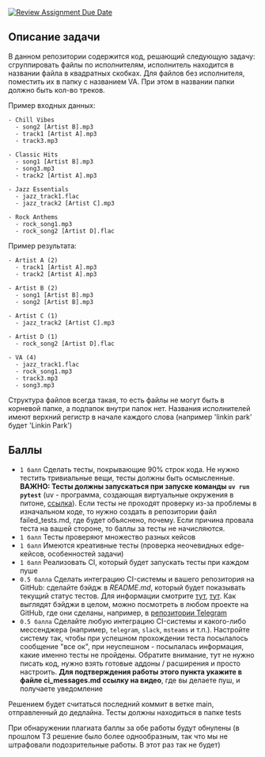 [![Review Assignment Due Date](https://classroom.github.com/assets/deadline-readme-button-22041afd0340ce965d47ae6ef1cefeee28c7c493a6346c4f15d667ab976d596c.svg)](https://classroom.github.com/a/V0bPTTVC)

## Описание задачи

В данном репозитории содержится код, решающий следующую задачу: сгруппировать файлы по исполнителям, исполнитель находится в названии файла в квадратных скобках. Для файлов без исполнителя, поместить их в папку с названием VA. При этом в названии папки должно быть кол-во треков.

Пример входных данных:

```
- Chill Vibes
  - song2 [Artist B].mp3
  - track1 [Artist A].mp3
  - track3.mp3

- Classic Hits
  - song1 [Artist B].mp3
  - song3.mp3
  - track2 [Artist A].mp3

- Jazz Essentials
  - jazz_track1.flac
  - jazz_track2 [Artist C].mp3

- Rock Anthems
  - rock_song1.mp3
  - rock_song2 [Artist D].flac
```

Пример результата:

```
- Artist A (2)
  - track1 [Artist A].mp3
  - track2 [Artist A].mp3

- Artist B (2)
  - song1 [Artist B].mp3
  - song2 [Artist B].mp3

- Artist C (1)
  - jazz_track2 [Artist C].mp3

- Artist D (1)
  - rock_song2 [Artist D].flac

- VA (4)
  - jazz_track1.flac
  - rock_song1.mp3
  - track3.mp3
  - song3.mp3
```

Структура файлов всегда такая, то есть файлы не могут быть в корневой папке, а подпапок внутри папок нет. Названия исполнителей имеют верхний регистр в начале каждого слова (например 'linkin park' будет 'Linkin Park')

## Баллы

- `1 балл` Сделать тесты, покрывающие 90% строк кода. Не нужно тестить тривиальные вещи, тесты должны быть осмысленные. **ВАЖНО: Тесты должны запускаться при запуске команды `uv run pytest`** (uv - программа, создающая виртуальные окружения в питоне, [ссылка](https://github.com/astral-sh/uv)). Если тесты не проходят проверку из-за проблемы в изначальном коде, то нужно создать в репозитории файл failed_tests.md, где будет объяснено, почему. Если причина провала теста на вашей стороне, то баллы за тесты не начисляются.
- `1 балл` Тесты проверяют множество разных кейсов
- `1 балл` Имеются креативные тесты (проверка неочевидных edge-кейсов, особенностей задачи)
- `1 балл` Реализовать CI, который будет запускать тесты при каждом пуше
- `0.5 балла` Cделать интеграцию CI-системы и вашего репозитория на GitHub: сделайте бэйдж в *README.md*, который будет показывать текущий статус тестов. Для информации смотрите [тут](https://docs.github.com/en/actions/monitoring-and-troubleshooting-workflows/adding-a-workflow-status-badge), [тут](https://www.codeblocq.com/2016/04/Add-a-build-passing-badge-to-your-github-repository/). Как выглядят бэйджи в целом, можно посмотреть в любом проекте на GitHub, где они сделаны, например, в [репозитории Telegram](https://github.com/telegramdesktop/tdesktop)
- `0.5 балла` Сделайте любую интеграцию CI-системы и какого-либо мессенджера (например, `telegram`, `slack`, `msteams` и т.п.). Настройте систему так, чтобы при успешном прохождении теста посылалось сообщение "все ок", при неуспешном - посылалась информация, какие именно тесты не пройдены. Обратите внимание, тут не нужно писать код, нужно взять готовые аддоны / расширения и просто настроить. **Для подтверждения работы этого пункта укажите в файле ci_messages.md ссылку на видео**, где вы делаете пуш, и получаете уведомление

Решением будет считаться последний коммит в ветке main, отправленный до дедлайна. Тесты должны находиться в папке tests

При обнаружении плагиата баллы за обе работы будут обнулены (в прошлом ТЗ решение было более однообразным, так что мы не штрафовали подозрительные работы. В этот раз так не будет)
